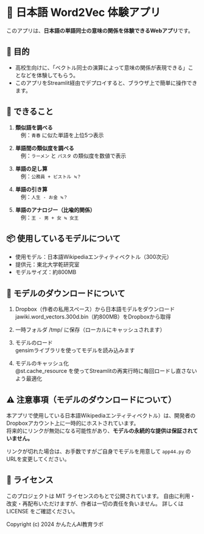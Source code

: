 # 🧠 日本語 Word2Vec 体験アプリ

このアプリは、**日本語の単語同士の意味の関係を体験できるWebアプリ**です。  

## 🎯 目的

- 高校生向けに、「ベクトル同士の演算によって意味の関係が表現できる」ことなどを体験してもらう。
- このアプリをStreamlit経由でデプロイすると、ブラウザ上で簡単に操作できます。

## 🧪 できること

1. **類似語を調べる**  
　例：`青春` に似た単語を上位5つ表示

2. **単語間の類似度を調べる**  
　例：`ラーメン` と `パスタ` の類似度を数値で表示

3. **単語の足し算**  
　例：`公務員 + ピストル ≒？`

4. **単語の引き算**  
　例：`人生 - お金 ≒？`

5. **単語のアナロジー（比喩的関係）**  
　例：`王 - 男 + 女 ≒ 女王`

## 📦 使用しているモデルについて

- 使用モデル：日本語Wikipediaエンティティベクトル（300次元）
- 提供元：東北大学乾研究室
- モデルサイズ：約800MB

## 🔧 モデルのダウンロードについて

1. Dropbox（作者の私用スペース）から日本語モデルをダウンロード  
jawiki.word_vectors.300d.bin（約800MB）をDropboxから取得

2. 一時フォルダ /tmp/ に保存（ローカルにキャッシュされます）

3. モデルのロード  
gensimライブラリを使ってモデルを読み込みます

4. モデルのキャッシュ化  
@st.cache_resource を使ってStreamlitの再実行時に毎回ロードし直さないよう最適化

## ⚠️ 注意事項（モデルのダウンロードについて）

本アプリで使用している日本語Wikipediaエンティティベクトル）は、開発者のDropboxアカウント上に一時的にホストされています。  
将来的にリンクが無効になる可能性があり、**モデルの永続的な提供は保証されていません。**

リンクが切れた場合は、お手数ですがご自身でモデルを用意して `app44.py` のURLを変更してください。


## 🪪 ライセンス

このプロジェクトは MIT ライセンスのもとで公開されています。 自由に利用・改変・再配布いただけますが、作者は一切の責任を負いません。 詳しくは LICENSE をご確認ください。

Copyright (c) 2024 かんたんAI教育ラボ
